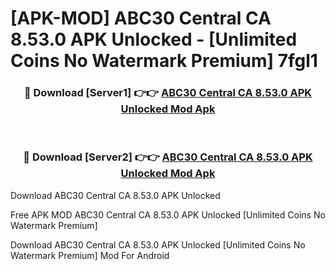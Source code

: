 # [APK-MOD] ABC30 Central CA 8.53.0 APK Unlocked - [Unlimited Coins No Watermark Premium] 7fgl1



<div align="center">
<h3>🔴 Download [Server1] 👉👉 <a href="https://momento.my/?title=ABC30_Central_CA_8.53.0_APK_Unlocked">ABC30 Central CA 8.53.0 APK Unlocked Mod Apk</a></h3><br>

<h3>🔴 Download [Server2] 👉👉 <a href="https://momento.my/?title=ABC30_Central_CA_8.53.0_APK_Unlocked">ABC30 Central CA 8.53.0 APK Unlocked Mod Apk</a></h3>
</div>



Download ABC30 Central CA 8.53.0 APK Unlocked 

Free APK MOD ABC30 Central CA 8.53.0 APK Unlocked [Unlimited Coins No Watermark Premium]

Download ABC30 Central CA 8.53.0 APK Unlocked [Unlimited Coins No Watermark Premium] Mod For Android
